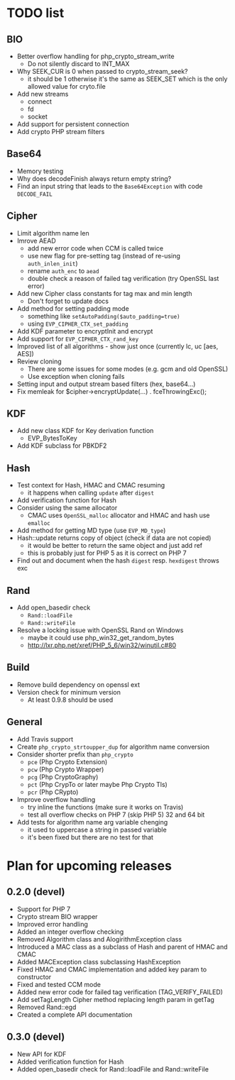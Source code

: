 # TODO list

## BIO
- Better overflow handling for php_crypto_stream_write
  - Do not silently discard to INT_MAX
- Why SEEK_CUR is 0 when passed to crypto_stream_seek?
  - it should be 1 otherwise it's the same as SEEK_SET which is the only allowed value for cryto.file
- Add new streams
  - connect
  - fd
  - socket
- Add support for persistent connection
- Add crypto PHP stream filters

## Base64
- Memory testing
- Why does decodeFinish always return empty string?
- Find an input string that leads to the `Base64Exception` with code `DECODE_FAIL`

## Cipher
- Limit algorithm name len
- Imrove AEAD
  - add new error code when CCM is called twice
  - use new flag for pre-setting tag (instead of re-using `auth_inlen_init`)
  - rename `auth_enc` to `aead`
  - double check a reason of failed tag verification (try OpenSSL last error)
- Add new Cipher class constants for tag max and min length
  - Don't forget to update docs
- Add method for setting padding mode
  - something like `setAutoPadding($auto_padding=true)`
  - using `EVP_CIPHER_CTX_set_padding`
- Add KDF parameter to encryptInit and encrypt
- Add support for `EVP_CIPHER_CTX_rand_key`
- Improved list of all algorithms - show just once (currently lc, uc [aes, AES])
- Review cloning
  - There are some issues for some modes (e.g. gcm and old OpenSSL)
  - Use exception when cloning fails
- Setting input and output stream based filters (hex, base64...)
- Fix memleak for $cipher->encryptUpdate(...) . fceThrowingExc();

## KDF
- Add new class KDF for Key derivation function
  - EVP_BytesToKey
- Add KDF subclass for PBKDF2

## Hash
- Test context for Hash, HMAC and CMAC resuming
  - it happens when calling `update` after `digest`
- Add verification function for Hash
- Consider using the same allocator
  - CMAC uses `OpenSSL_malloc` allocator and HMAC and hash use `emalloc`
- Add method for getting MD type (use `EVP_MD_type`)
- Hash::update returns copy of object (check if data are not copied)
  - it would be better to return the same object and just add ref
  - this is probably just for PHP 5 as it is correct on PHP 7
- Find out and document when the hash `digest` resp. `hexdigest` throws exc

## Rand
- Add open_basedir check
  - `Rand::loadFile`
  - `Rand::writeFile`
- Resolve a locking issue with OpenSSL Rand on Windows
  - maybe it could use php_win32_get_random_bytes
  - http://lxr.php.net/xref/PHP_5_6/win32/winutil.c#80

## Build
- Remove build dependency on openssl ext
- Version check for minimum version
  - At least 0.9.8 should be used

## General
- Add Travis support
- Create `php_crypto_strtoupper_dup` for algorithm name conversion
- Consider shorter prefix than `php_crypto`
  - `pce` (Php Crypto Extension)
  - `pcw` (Php Crypto Wrapper)
  - `pcg` (Php CryptoGraphy)
  - `pct` (Php CrypTo or later maybe Php Crypto Tls)
  - `pcr` (Php CRypto)
- Improve overflow handling
  - try inline the functions (make sure it works on Travis)
  - test all overflow checks on PHP 7 (skip PHP 5) 32 and 64 bit
- Add tests for algorithm name arg variable chenging
  - it used to uppercase a string in passed variable
  - it's been fixed but there are no test for that

# Plan for upcoming releases

## 0.2.0 (devel)
- Support for PHP 7
- Crypto stream BIO wrapper
- Improved error handling
- Added an integer overflow checking
- Removed Algorithm class and AlogirithmException class
- Introduced a MAC class as a subclass of Hash and parent of HMAC and CMAC
- Added MACException class subclassing HashException
- Fixed HMAC and CMAC implementation and added key param to constructor
- Fixed and tested CCM mode
- Added new error code for failed tag verification (TAG_VERIFY_FAILED)
- Add setTagLength Cipher method replacing length param in getTag
- Removed Rand::egd
- Created a complete API documentation

## 0.3.0 (devel)
- New API for KDF
- Added verification function for Hash
- Added open_basedir check for Rand::loadFile and Rand::writeFile

